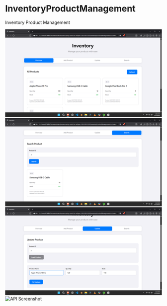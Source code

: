 # InventoryProductManagement
Inventory Product Management


![API Screenshot](ScreenShots/GetAll.png)
![API Screenshot](ScreenShots/GetById.png)
![API Screenshot](ScreenShots/put.png)
![API Screenshot](ScreenShots/push.png)
